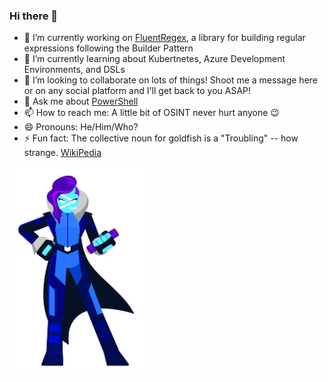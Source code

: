 ### Hi there 👋

- 🔭 I’m currently working on [FluentRegex](https://github.com/rbleattler/FluentRegex), a library for building regular expressions following the Builder Pattern
- 🌱 I’m currently learning about Kubertnetes, Azure Development Environments, and DSLs
- 👯 I’m looking to collaborate on lots of things! Shoot me a message here or on any social platform and I'll get back to you ASAP!
- 💬 Ask me about [PowerShell](https://learn.microsoft.com/en-us/powershell/scripting/overview?view=powershell-7.4) 
- 📫 How to reach me: A little bit of OSINT never hurt anyone 😉
- 😄 Pronouns: He/Him/Who?
- ⚡ Fun fact: The collective noun for goldfish is a "Troubling" -- how strange. [WikiPedia](https://en.wiktionary.org/wiki/Appendix:Glossary_of_collective_nouns_by_collective_term#T)

<img src="PowerShell.jpg" width="215" height="332"/>
